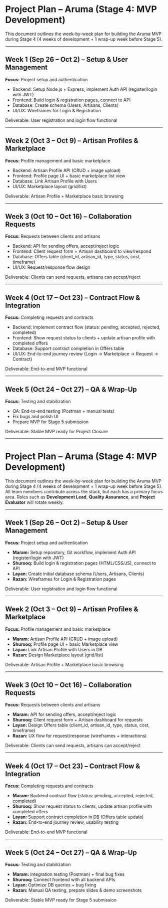 # Project Plan – Aruma (Stage 4: MVP Development)

This document outlines the week-by-week plan for building the Aruma MVP during Stage 4 (4 weeks of development + 1 wrap-up week before Stage 5).

---

## Week 1 (Sep 26 – Oct 2) – Setup & User Management
**Focus:** Project setup and authentication  
- Backend: Setup Node.js + Express, implement Auth API (register/login with JWT)  
- Frontend: Build login & registration pages, connect to API  
- Database: Create schema (Users, Artisans, Clients)  
- UI/UX: Wireframes for Login & Registration  

 Deliverable: User registration and login flow functional  

---

## Week 2 (Oct 3 – Oct 9) – Artisan Profiles & Marketplace
**Focus:** Profile management and basic marketplace  
- Backend: Artisan Profile API (CRUD + image upload)  
- Frontend: Profile page UI + basic marketplace list view  
- Database: Link Artisan Profile with Users  
- UI/UX: Marketplace layout (grid/list)  

 Deliverable: Artisan Profile + Marketplace basic browsing  

---

## Week 3 (Oct 10 – Oct 16) – Collaboration Requests
**Focus:** Requests between clients and artisans  
- Backend: API for sending offers, accept/reject logic  
- Frontend: Client request form + Artisan dashboard to view/respond  
- Database: Offers table (client_id, artisan_id, type, status, cost, timeframe)  
- UI/UX: Request/response flow design  

 Deliverable: Clients can send requests, artisans can accept/reject  

---

## Week 4 (Oct 17 – Oct 23) – Contract Flow & Integration
**Focus:** Completing requests and contracts  
- Backend: Implement contract flow (status: pending, accepted, rejected, completed)  
- Frontend: Show request status to clients + update artisan profile with completed offers  
- Database: Support contract completion in Offers table  
- UI/UX: End-to-end journey review (Login → Marketplace → Request → Contract)  

 Deliverable: End-to-end MVP functional  

---

## Week 5 (Oct 24 – Oct 27) – QA & Wrap-Up
**Focus:** Testing and stabilization  
- QA: End-to-end testing (Postman + manual tests)  
- Fix bugs and polish UI  
- Prepare MVP for Stage 5 submission  

Deliverable: Stable MVP ready for Project Closure  

---

# Project Plan – Aruma (Stage 4: MVP Development)

This document outlines the week-by-week plan for building the Aruma MVP during Stage 4 (4 weeks of development + 1 wrap-up week before Stage 5).  
All team members contribute across the stack, but each has a primary focus area. Roles such as **Development Lead**, **Quality Assurance**, and **Project Evaluator** will rotate weekly.

---

## Week 1 (Sep 26 – Oct 2) – Setup & User Management
**Focus:** Project setup and authentication  
- **Maram:** Setup repository, Git workflow, implement Auth API (register/login with JWT)  
- **Shurooq:** Build login & registration pages (HTML/CSS/JS), connect to API  
- **Layan:** Create initial database schema (Users, Artisans, Clients)  
- **Razan:** Wireframes for Login & Registration pages  

 Deliverable: User registration and login flow functional  

---

## Week 2 (Oct 3 – Oct 9) – Artisan Profiles & Marketplace
**Focus:** Profile management and basic marketplace  
- **Maram:** Artisan Profile API (CRUD + image upload)  
- **Shurooq:** Profile page UI + basic Marketplace view  
- **Layan:** Link Artisan Profile with Users in DB  
- **Razan:** Design Marketplace layout (grid/list)  

 Deliverable: Artisan Profile + Marketplace basic browsing  

---

## Week 3 (Oct 10 – Oct 16) – Collaboration Requests
**Focus:** Requests between clients and artisans  
- **Maram:** API for sending offers, accept/reject logic  
- **Shurooq:** Client request form + Artisan dashboard for requests  
- **Layan:** Design Offers table (client_id, artisan_id, type, status, cost, timeframe)  
- **Razan:** UX flow for request/response (wireframes + interactions)  

Deliverable: Clients can send requests, artisans can accept/reject  

---

## Week 4 (Oct 17 – Oct 23) – Contract Flow & Integration
**Focus:** Completing requests and contracts  
- **Maram:** Backend contract flow (status: pending, accepted, rejected, completed)  
- **Shurooq:** Show request status to clients, update artisan profile with completed offers  
- **Layan:** Support contract completion in DB (Offers table update)  
- **Razan:** End-to-end journey review, usability testing  

 Deliverable: End-to-end MVP functional  

---

## Week 5 (Oct 24 – Oct 27) – QA & Wrap-Up
**Focus:** Testing and stabilization  
- **Maram:** Integration testing (Postman) + final bug fixes  
- **Shurooq:** Connect frontend with all backend APIs  
- **Layan:** Optimize DB queries + bug fixing  
- **Razan:** Manual QA testing, prepare slides & demo screenshots  

 Deliverable: Stable MVP ready for Stage 5 submission  
